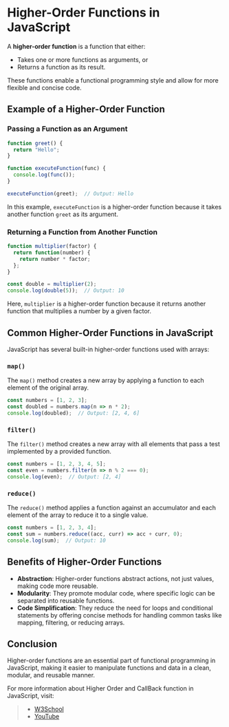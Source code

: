 # Higher-Order Functions in JavaScript

A **higher-order function** is a function that either:
- Takes one or more functions as arguments, or
- Returns a function as its result.

These functions enable a functional programming style and allow for more flexible and concise code.

## Example of a Higher-Order Function

### Passing a Function as an Argument

```js
function greet() {
  return "Hello";
}

function executeFunction(func) {
  console.log(func());
}

executeFunction(greet);  // Output: Hello
```

In this example, `executeFunction` is a higher-order function because it takes another function `greet` as its argument.

### Returning a Function from Another Function

```js
function multiplier(factor) {
  return function(number) {
    return number * factor;
  };
}

const double = multiplier(2);
console.log(double(5));  // Output: 10
```

Here, `multiplier` is a higher-order function because it returns another function that multiplies a number by a given factor.

## Common Higher-Order Functions in JavaScript

JavaScript has several built-in higher-order functions used with arrays:

### `map()`
The `map()` method creates a new array by applying a function to each element of the original array.

```js
const numbers = [1, 2, 3];
const doubled = numbers.map(n => n * 2);
console.log(doubled);  // Output: [2, 4, 6]
```

### `filter()`
The `filter()` method creates a new array with all elements that pass a test implemented by a provided function.

```js
const numbers = [1, 2, 3, 4, 5];
const even = numbers.filter(n => n % 2 === 0);
console.log(even);  // Output: [2, 4]
```

### `reduce()`
The `reduce()` method applies a function against an accumulator and each element of the array to reduce it to a single value.

```js
const numbers = [1, 2, 3, 4];
const sum = numbers.reduce((acc, curr) => acc + curr, 0);
console.log(sum);  // Output: 10
```

## Benefits of Higher-Order Functions

- **Abstraction**: Higher-order functions abstract actions, not just values, making code more reusable.
- **Modularity**: They promote modular code, where specific logic can be separated into reusable functions.
- **Code Simplification**: They reduce the need for loops and conditional statements by offering concise methods for handling common tasks like mapping, filtering, or reducing arrays.

## Conclusion

Higher-order functions are an essential part of functional programming in JavaScript, making it easier to manipulate functions and data in a clean, modular, and reusable manner.


For more information about Higher Order and CallBack function in JavaScript, visit: 
> - [W3School](https://www.w3schools.com/js/js_scope.asp)
> - [YouTube](https://www.youtube.com/watch?v=P6G0ucf2nSw&list=PLfEr2kn3s-br9ZFmejfLhAgMbGgbpdof8&index=76)




